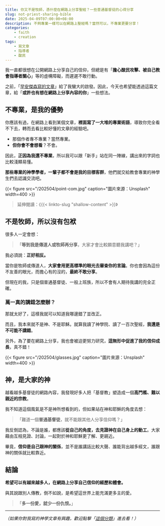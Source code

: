 ```yaml
---
title: 你又不是牧師，憑什麼在網路上分享聖經？一些普通基督徒的心得分享
slug: not-priest-sharing-bible
date: 2025-04-09T07:00:00+08:00
description: 不夠專業一樣可以在網路上聖經嗎？當然可以，不專業更要分享！
categories:
    - faith
    - creation
tags:
    - 寫文章
    - 指導者
    - 酸民
---
```


我一直都很想在公開網路上分享自己的信仰，但總是有「**擔心酸民攻擊、被自己教會指導者關心**」等的虛構障礙，而遲遲不敢行動。

之前，「[早安傑森寫的文章](https://morningjason.com/not-expert/)」給了我蠻大的啟發。因此，今天也希望能透過這篇文章，給「**或許也有想在網路上分享內容的你**」一些想法。

## 不專業，是我的優勢

你應該有過，在網路上看到某個文章，**裡面寫了一大堆的專業術語**，導致你完全看不下去，轉而去看比較好懂的文章的經驗吧。

* 那個作者專不專業？當然專業。
* **但你會不會想看**？不會。

因此，**正因為我還不專業**，所以我可以跟「新手」站在同一陣線，講出來的字詞也比較淺顯易懂。

**那些專業的神學學者，一輩子都不會是我的目標客群**，他們就交給教會專業的神學生們去認識交流吧。

{{< figure src="/202504/point-com.jpg" caption="圖片來源：Unsplash" width=400 >}}

> 延伸閱讀：《{{< linkto-slug "shallow-content" >}}》

## 不是牧師，所以沒有包袱

很多人一定會想：

> 「**等到我是傳道人或牧師再分享**，大家才會比較願意聽我講吧？」

我必須說：**正好相反。**

當你是牧師或傳道人，**大家會用更高標準的眼光去審查你的言論**。你也會因為這份不友善的眼光，而擔心有的沒的，**最終不敢分享**。

但現在的我，只是個普通基督徒、一般上班族，所以不會有人期待我講的完全正確。

### 萬一真的講錯怎麼辦？

那就太好了，這樣我就可以知道我哪邊錯了並改正。

而且，我本來就不是神、不是耶穌。就算我讀了神學院、讀了一百次聖經，**我還是不可能不講錯**。

另外，為了要在網路上分享，我也會被迫更努力研究，**這無形中促進了我的信仰成長**，真不錯！

{{< figure src="/202504/glasses.jpg" caption="圖片來源：Unsplash" width=400 >}}

## 神，是大家的神

越看越多基督徒的網路內容，我發現好多人把「基督教」塑造成一個**高門檻、難以親近的宗教**。

我不知道這個風氣是不是神所想看到的，但如果站在神和耶穌的角度去想：

> 「難道一個**普通基督徒**，就不能跟其他人分享信仰嗎？」

我反倒認為，不論是誰，都應該**從自己的角度，去見證神在自己身上的動工**。大家藉由互相見證、討論，一起對於神和耶穌更了解、更親近。

畢竟，**信仰是自己跟神的關係**，並不是誰講話比較大聲、誰能背出越多經文，誰跟神的關係就比較靠近。

## 結論

**希望可以有越來越多人，在網路上分享自己信仰的經歷和體會。**

與其說跟別人傳教，倒不如說，是希望這世界上能充滿更多主的愛。

> 「**多一份愛，就少一份仇恨。**」

---

*（如果你對我寫的神學文章有興趣，歡迎點擊「[這個分類](/categories/theology/)」進去看！）*
